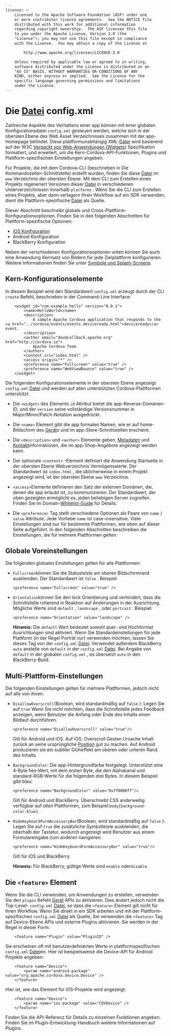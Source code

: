 ```yaml
---
license: >
    Licensed to the Apache Software Foundation (ASF) under one
    or more contributor license agreements.  See the NOTICE file
    distributed with this work for additional information
    regarding copyright ownership.  The ASF licenses this file
    to you under the Apache License, Version 2.0 (the
    "License"); you may not use this file except in compliance
    with the License.  You may obtain a copy of the License at

        http://www.apache.org/licenses/LICENSE-2.0

    Unless required by applicable law or agreed to in writing,
    software distributed under the License is distributed on an
    "AS IS" BASIS, WITHOUT WARRANTIES OR CONDITIONS OF ANY
    KIND, either express or implied.  See the License for the
    specific language governing permissions and limitations
    under the License.
---
```


# Die <a href="../cordova/file/fileobj/fileobj.html">Datei</a> config.xml

Zahlreiche Aspekte des Verhaltens einer app können mit einer globalen Konfigurationsdatei `config.xml` gesteuert werden, welche sich in der obersten Ebene des Web Asset Verzeichnisses zusammen mit der app-Homepage befindet. Diese plattformunabhängig XML-<a href="../cordova/file/fileobj/fileobj.html">Datei</a> wird basierend auf der W3C [Verpackt von Web-Anwendungen (Widgets)][1] Spezifikation formatiert, und erweitert, um die Kern-Cordova-API-Funktionen, Plugins und Plattform-spezifischen Einstellungen angeben.

 [1]: http://www.w3.org/TR/widgets/

Für Projekte, die mit dem Cordova-CLI (beschrieben in Die Kommandozeilen-Schnittstelle) erstellt wurden, finden Sie diese <a href="../cordova/file/fileobj/fileobj.html">Datei</a> im `www` Verzeichnis der obersten Ebene. Mit dem CLI zum Erstellen eines Projekts regeneriert Versionen dieser <a href="../cordova/file/fileobj/fileobj.html">Datei</a> in verschiedenen Unterverzeichnissen innerhalb `platforms` . Wenn Sie die CLI zum Erstellen eines Projekts, aber dann verlagern Ihren Workflow auf ein SDK verwenden, dient die Plattform-spezifische <a href="../cordova/file/fileobj/fileobj.html">Datei</a> als Quelle.

Dieser Abschnitt beschreibt globale und Cross-Plattform-Konfigurationsoptionen. Finden Sie in den folgenden Abschnitten für Plattform-spezifische Optionen:

*   <a href="../guide/platforms/ios/config.html">iOS Konfiguration</a>
*   Android Konfiguration
*   BlackBerry Konfiguration

Neben der verschiedenen Konfigurationsoptionen unten können Sie auch eine Anwendung Kernsatz von Bildern für jede Zielplattform konfigurieren. Weitere Informationen finden Sie unter <a href="images.html">Symbole und Splash-Screens</a>.

## Kern-Konfigurationselemente

In diesem Beispiel wird den Standardwert `config.xml` erzeugt durch der CLI `create` Befehl, beschrieben in der Command-Line Interface:

        <widget id="com.example.hello" version="0.0.1">
            <name>HelloWorld</name>
            <description>
                A sample Apache Cordova application that responds to the <a href="../cordova/events/events.deviceready.html">deviceready</a> event.
            </description>
            <author email="dev@callback.apache.org" href="http://cordova.io">
                Apache Cordova Team
            </author>
            <content src="index.html" />
            <access origin="*" />
            <preference name="Fullscreen" value="true" />
            <preference name="WebViewBounce" value="true" />
        </widget>
    

<!-- QUERY: is WebViewBounce superseded by DisallowOverscroll? -->

Die folgenden Konfigurationselemente in der obersten Ebene angezeigt `config.xml` <a href="../cordova/file/fileobj/fileobj.html">Datei</a> und werden auf allen unterstützten Cordova-Plattformen unterstützt:

*   Die `<widget>` des Elements `id` Attribut bietet die app-Reverse-Domänen-ID, und der `version` seine vollständige Versionsnummer in Major/Minor/Patch-Notation ausgedrückt.

*   Die `<name>` Element gibt die app formalen Namen, wie er auf home-Bildschirm des <a href="../cordova/device/device.html">Gerät</a>s und im app-Store-Schnittstellen erscheint.

*   Die `<description>` und `<author>` Elemente geben, <a href="../cordova/file/metadata/metadata.html">Metadaten</a> und <a href="../cordova/contacts/Contact/contact.html">Kontakt</a>informationen, die im app-Shop-Angebote angezeigt werden kann.

*   Der optionale `<content>` -Element definiert die Anwendung Startseite in der obersten Ebene Webverzeichnis Vermögenswerte. Der Standardwert ist `index.html` , die üblicherweise in einem Projekt angezeigt wird, ist der obersten Ebene `www` Verzeichnis.

*   `<access>`Elemente definieren den Satz der externen Domänen, die, denen die app erlaubt ist, zu kommunizieren. Der Standardwert, der oben gezeigten ermöglicht es, jeden beliebigen Server zugreifen. Finden Sie im Domain-<a href="../guide/appdev/whitelist/index.html">Whitelist-Guide</a> für Details.

*   Die `<preference>` Tag stellt verschiedene Optionen als Paare von `name` / `value` Attribute. Jede Vorliebe `name` ist case-insensitive. Viele Einstellungen sind nur für bestimmte Plattformen, wie oben auf dieser Seite aufgeführt. In den folgenden Abschnitten beschreiben die Einstellungen, die für mehrere Plattformen gelten.

## Globale Voreinstellungen

Die folgenden globalen Einstellungen gelten für alle Plattformen:

*   `Fullscreen`können Sie die Statusleiste am oberen Bildschirmrand ausblenden. Der Standardwert ist `false` . Beispiel:
    
        <preference name="Fullscreen" value="true" />
        

*   `Orientation`können Sie den lock Orientierung und verhindert, dass die Schnittstelle rotierend in Reaktion auf Änderungen in der Ausrichtung. Mögliche Werte sind `default` , `landscape` , oder `portrait` . Beispiel:
    
        <preference name="Orientation" value="landscape" />
        
    
    **Hinweis:** Die `default` Wert bedeutet *sowohl* quer- und Hochformat Ausrichtungen sind aktiviert. Wenn Sie Standardeinstellungen für jede Plattform (in der Regel Porträt nur) verwenden möchten, lassen Sie dieses Tag von der `config.xml` <a href="../cordova/file/fileobj/fileobj.html">Datei</a>. Verwendet außerdem BlackBerry `auto` anstelle von `default` in der `config.xml` <a href="../cordova/file/fileobj/fileobj.html">Datei</a>. Bei Angabe von `default` in der globalen `config.xml` , es übersetzt `auto` in den BlackBerry-Build.

## Multi-Plattform-Einstellungen

Die folgenden Einstellungen gelten für mehrere Plattformen, jedoch nicht auf alle von ihnen:

*   `DisallowOverscroll`(Boolean, wird standardmäßig auf `false` ): Legen Sie auf `true` Wenn Sie nicht möchten, dass die Schnittstelle jedes Feedback anzeigen, wenn Benutzer die Anfang oder Ende des Inhalts einen Bildlauf durchführen.
    
        <preference name="DisallowOverscroll" value="true"/>
        
    
    Gilt für Android und iOS. Auf iOS, Overscroll Gesten Ursache Inhalt zurück an seine ursprüngliche <a href="../cordova/geolocation/Position/position.html">Position</a> gut zu machen. Auf Android produzieren sie ein subtiler Glüheffekt am oberen oder unteren Rand des Inhalts.

*   `BackgroundColor`: Die app-Hintergrundfarbe festgelegt. Unterstützt eine 4-Byte hex-Wert, mit dem ersten Byte, die den Alphakanal und standard-RGB-Werte für die folgenden drei Bytes. In diesem Beispiel gibt blau:
    
        <preference name="BackgroundColor" value="0xff0000ff"/>
        
    
    Gilt für Android und BlackBerry. Überschreibt CSS anderweitig verfügbar auf *allen* Plattformen, zum Beispiel:`body{background-color:blue}`.

*   `HideKeyboardFormAccessoryBar`(Boolean, wird standardmäßig auf `false` ): Legen Sie auf `true` die zusätzliche Symbolleiste ausblenden, die oberhalb der Tastatur, wodurch angezeigt wird Benutzer aus einem Formulareingabe zum anderen navigieren.
    
        <preference name="HideKeyboardFormAccessoryBar" value="true"/>
        
    
    Gilt für iOS und BlackBerry.
    
    **Hinweis:** Für BlackBerry, gültige Werte sind `enable` oder`disable`.

## Die `<feature>` Element

Wenn Sie die CLI verwenden, um Anwendungen zu erstellen, verwenden Sie den `plugin` Befehl <a href="../cordova/device/device.html">Gerät</a> APIs zu aktivieren. Dies ändert jedoch nicht die Top-Level- `config.xml` <a href="../cordova/file/fileobj/fileobj.html">Datei</a>, so dass die `<feature>` Element gilt nicht für Ihren Workflow. Wenn Sie direkt in ein SDK arbeiten und mit der Plattform-spezifischen `config.xml` <a href="../cordova/file/fileobj/fileobj.html">Datei</a> als Quelle, Sie verwenden die `<feature>` Tag auf Device-Ebene APIs und externe Plugins aktivieren. Sie werden in der Regel in dieser Form:

        <feature name="Plugin" value="PluginID" />
    

Sie erscheinen oft mit benutzerdefinierten Werte in plattformspezifischen `config.xml` <a href="../cordova/file/fileobj/fileobj.html">Datei</a>en. Hier ist beispielsweise die Device-API für Android Projekte angeben:

        <feature name="Device">
            <param name="android-package" value="org.apache.cordova.device.Device" />
        </feature>
    

Hier ist, wie das Element für iOS-Projekte wird angezeigt:

        <feature name="Device">
            <param name="ios-package" value="CDVDevice" />
        </feature>
    

Finden Sie die API-Referenz für Details zu einzelnen Funktionen angeben. Finden Sie im Plugin-Entwicklung-Handbuch weitere Informationen auf Plugins.